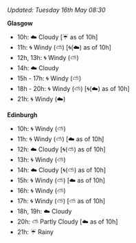 *Updated: Tuesday 16th May 08:30*

**Glasgow**

* 10h: :cloud: Cloudy [:umbrella: as of 10h]
* 11h: :cyclone: Windy (:partly_sunny:) [:cyclone:(:cloud:) as of 10h]
* 12h, 13h: :cyclone: Windy (:partly_sunny:)
* 14h: :cloud: Cloudy
* 15h - 17h: :cyclone: Windy (:partly_sunny:)
* 18h - 20h: :cyclone: Windy (:partly_sunny:) [:cyclone:(:cloud:) as of 10h]
* 21h: :cyclone: Windy (:cloud:)

**Edinburgh**

* 10h: :cyclone: Windy (:partly_sunny:)
* 11h: :cyclone: Windy (:partly_sunny:) [:cloud: as of 10h]
* 12h: :cloud: Cloudy [:cyclone:(:partly_sunny:) as of 10h]
* 13h: :cyclone: Windy (:partly_sunny:)
* 14h: :cloud: Cloudy [:cyclone:(:partly_sunny:) as of 10h]
* 15h: :cyclone: Windy (:partly_sunny:) [:cloud: as of 10h]
* 16h: :cyclone: Windy (:partly_sunny:)
* 17h: :cyclone: Windy (:partly_sunny:) [:partly_sunny: as of 10h]
* 18h, 19h: :cloud: Cloudy
* 20h: :partly_sunny: Partly Cloudy [:cloud: as of 10h]
* 21h: :umbrella: Rainy
